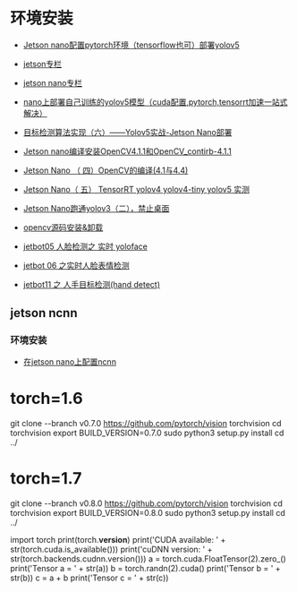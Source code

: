 # 环境安装
* [Jetson nano配置pytorch环境（tensorflow也可）部署yolov5](https://blog.csdn.net/qq_43263543/article/details/115128258?utm_medium=distribute.pc_aggpage_search_result.none-task-blog-2~aggregatepage~first_rank_v2~rank_aggregation-14-115128258.pc_agg_rank_aggregation&utm_term=jetsonnano%E9%83%A8%E7%BD%B2yolov5&spm=1000.2123.3001.4430)


* [jetson专栏](https://blog.csdn.net/beckhans/category_8839715.html)
* [jetson nano专栏](https://blog.csdn.net/walletiger/category_10584720.html)
* [nano上部署自己训练的yolov5模型（cuda配置,pytorch,tensorrt加速一站式解决）](https://blog.csdn.net/weixin_45454706/article/details/110346822?utm_term=jetsonnano%E9%83%A8%E7%BD%B2yolov5&utm_medium=distribute.pc_aggpage_search_result.none-task-blog-2~all~sobaiduweb~default-3-110346822&spm=3001.4430)
* [目标检测算法实现（六）——Yolov5实战-Jetson Nano部署](https://blog.csdn.net/qq_40305597/article/details/117320573?utm_medium=distribute.pc_aggpage_search_result.none-task-blog-2~aggregatepage~first_rank_v2~rank_aggregation-13-117320573.pc_agg_rank_aggregation&utm_term=jetsonnano%E9%83%A8%E7%BD%B2yolov5&spm=1000.2123.3001.4430)
* [Jetson nano编译安装OpenCV4.1.1和OpenCV_contirb-4.1.1](https://blog.csdn.net/weixin_42640549/article/details/104732567?ops_request_misc=%257B%2522request%255Fid%2522%253A%2522159568341719725211901367%2522%252C%2522scm%2522%253A%252220140713.130102334.pc%255Fblog.%2522%257D&request_id=159568341719725211901367&biz_id=0&utm_medium=distribute.pc_search_result.none-task-blog-2~blog~first_rank_v2~rank_blog_v1-4-104732567.pc_v2_rank_blog_v1&utm_term=jetson%20nano%20opencv%204.1.1&spm=1018.2118.3001.4187)
* [Jetson Nano （ 四）OpenCV的编译(4.1与4.4)](https://blog.csdn.net/djj199301111/article/details/107774229)

* [Jetson Nano（ 五） TensorRT yolov4 yolov4-tiny yolov5 实测](https://blog.csdn.net/djj199301111/article/details/110173275)

* [Jetson Nano跑通yolov3（二），禁止桌面](https://blog.csdn.net/alphonse2017/article/details/89634767?utm_medium=distribute.pc_aggpage_search_result.none-task-blog-2~aggregatepage~first_rank_v2~rank_aggregation-8-89634767.pc_agg_rank_aggregation&utm_term=jetsonnano%E9%83%A8%E7%BD%B2yolov5&spm=1000.2123.3001.4430)
* [opencv源码安装&卸载](https://blog.csdn.net/alphonse2017/article/details/94624181)

* [jetbot05 人脸检测之 实时 yoloface](https://blog.csdn.net/walletiger/article/details/109784683)
* [jetbot 06 之实时人脸表情检测](https://blog.csdn.net/walletiger/article/details/109837667)
* [jetbot11 之 人手目标检测(hand detect)](https://blog.csdn.net/walletiger/article/details/111027113?spm=1001.2014.3001.5501)



## jetson ncnn
### 环境安装
* [在jetson nano上配置ncnn](https://zhuanlan.zhihu.com/p/285594861)







# torch=1.6
git clone --branch v0.7.0 https://github.com/pytorch/vision torchvision
cd torchvision
export BUILD_VERSION=0.7.0
sudo python3 setup.py install 
cd ../

# torch=1.7
git clone --branch v0.8.0 https://github.com/pytorch/vision torchvision
cd torchvision
export BUILD_VERSION=0.8.0
sudo python3 setup.py install 
cd ../


import torch
print(torch.__version__)
print('CUDA available: ' + str(torch.cuda.is_available()))
print('cuDNN version: ' + str(torch.backends.cudnn.version()))
a = torch.cuda.FloatTensor(2).zero_()
print('Tensor a = ' + str(a))
b = torch.randn(2).cuda()
print('Tensor b = ' + str(b))
c = a + b
print('Tensor c = ' + str(c))